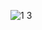 
![1 3](https://user-images.githubusercontent.com/53114683/140634878-e43e6d53-43c8-4a58-8309-824fdec0cdf8.png)
